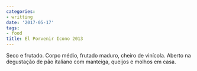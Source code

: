 ```yaml
---
categories:
- writting
date: '2017-05-17'
tags:
- food
title: El Porvenir Icono 2013
---
```


Seco e frutado. Corpo médio, frutado maduro, cheiro de vinícola. Aberto na degustação de pão italiano com manteiga, queijos e molhos em casa.

